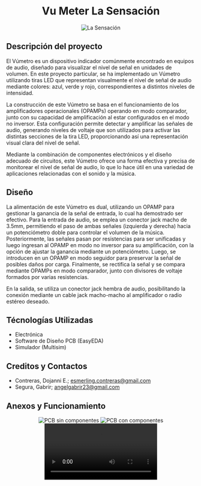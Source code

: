 <div align="center">
  <h1 align="center">Vu Meter La Sensación</h1>
  <img src="https://github.com/Escondol/VuMeter-La-Sensacion/assets/86692164/5f61a3b6-ce13-4c3a-9c71-53234667689b" alt="La Sensación">
</div>

## Descripción del proyecto
El Vúmetro es un dispositivo indicador comúnmente encontrado en equipos de audio, diseñado para visualizar el nivel de señal en unidades de volumen. En este proyecto particular, se ha implementado un Vúmetro utilizando tiras LED que representan visualmente el nivel de señal de audio mediante colores: azul, verde y rojo, correspondientes a distintos niveles de intensidad.

La construcción de este Vúmetro se basa en el funcionamiento de los amplificadores operacionales (OPAMPs) operando en modo comparador, junto con su capacidad de amplificación al estar configurados en el modo no inversor. Esta configuración permite detectar y amplificar las señales de audio, generando niveles de voltaje que son utilizados para activar las distintas secciones de la tira LED, proporcionando así una representación visual clara del nivel de señal.

Mediante la combinación de componentes electrónicos y el diseño adecuado de circuitos, este Vúmetro ofrece una forma efectiva y precisa de monitorear el nivel de señal de audio, lo que lo hace útil en una variedad de aplicaciones relacionadas con el sonido y la música.

## Diseño
La alimentación de este Vúmetro es dual, utilizando un OPAMP para gestionar la ganancia de la señal de entrada, lo cual ha demostrado ser efectivo. Para la entrada de audio, se emplea un conector jack macho de 3.5mm, permitiendo el paso de ambas señales (izquierda y derecha) hacia un potenciómetro doble para controlar el volumen de la música. Posteriormente, las señales pasan por resistencias para ser unificadas y luego ingresan al OPAMP en modo no inversor para su amplificación, con la opción de ajustar la ganancia mediante un potenciómetro. Luego, se introducen en un OPAMP en modo seguidor para preservar la señal de posibles daños por carga. Finalmente, se rectifica la señal y se compara mediante OPAMPs en modo comparador, junto con divisores de voltaje formados por varias resistencias. 

En la salida, se utiliza un conector jack hembra de audio, posibilitando la conexión mediante un cable jack macho-macho al amplificador o radio estéreo deseado.

## Técnologías Utilizadas
- Electrónica
- Software de Diseño PCB (EasyEDA)
- Simulador (Multisim)

## Creditos y Contactos
- Contreras, Dojanni E.; esmerling.contreras@gmail.com
- Segura, Gabrir; angelgabrir23@gmail.com

## Anexos y Funcionamiento
<div align="center">
  <img src="https://github.com/Escondol/VuMeter-La-Sensacion/assets/86692164/7614d8b3-f775-405d-9c93-bb59ccb460d3" alt="PCB sin componentes">
  <img src="https://github.com/Escondol/VuMeter-La-Sensacion/assets/86692164/b7aa51c9-34d0-4ffc-8216-d8c934f1043f" alt="PCB con componentes">
  <video src="https://github.com/Escondol/VuMeter-La-Sensacion/assets/86692164/32f93e89-226b-4c06-bc69-a35900c097ba"></video>
</div>

